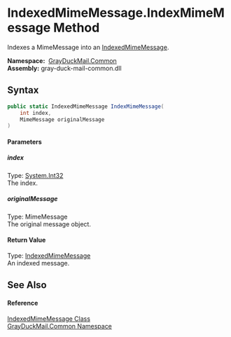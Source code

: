 IndexedMimeMessage.IndexMimeMessage Method
==========================================
Indexes a MimeMessage into an [IndexedMimeMessage][1].

  **Namespace:**  [GrayDuckMail.Common][2]  
  **Assembly:** gray-duck-mail-common.dll

Syntax
------

```csharp
public static IndexedMimeMessage IndexMimeMessage(
	int index,
	MimeMessage originalMessage
)
```

#### Parameters

##### *index*
Type: [System.Int32][3]  
 The index.

##### *originalMessage*
Type: MimeMessage  
 The original message object.

#### Return Value
Type: [IndexedMimeMessage][1]  
 An indexed message. 

See Also
--------

#### Reference
[IndexedMimeMessage Class][1]  
[GrayDuckMail.Common Namespace][2]  

[1]: README.md
[2]: ../README.md
[3]: https://docs.microsoft.com/dotnet/api/system.int32